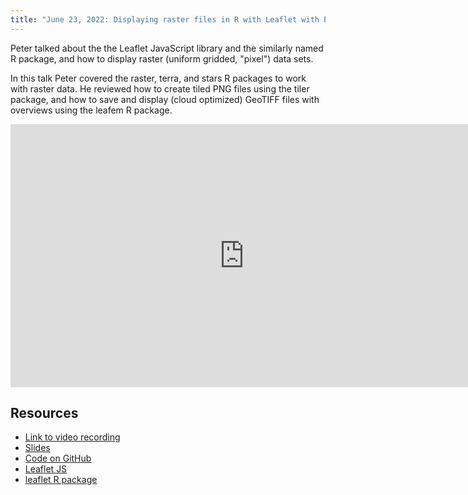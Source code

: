 ```yaml
---
title: "June 23, 2022: Displaying raster files in R with Leaflet with Peter Solymos"
---
```


Peter talked about the the Leaflet JavaScript library and the similarly named R package, and how to display raster (uniform gridded, "pixel") data sets.

In this talk Peter covered the raster, terra, and stars R packages to work with raster data. He reviewed how to create tiled PNG files using the tiler package, and how to save and display (cloud optimized) GeoTIFF files with overviews using the leafem R package.

<iframe width="748" height="421" src="https://www.youtube.com/embed/Ez5-BqZFcys" title="YouTube video player" frameborder="0" allow="accelerometer; autoplay; clipboard-write; encrypted-media; gyroscope; picture-in-picture" allowfullscreen></iframe>

## Resources

- [Link to video recording](https://youtu.be/Ez5-BqZFcys)
- [Slides](YEGRUG-2022-06-23.pdf)
- [Code on GitHub](https://github.com/analythium/leaflet-examples)
- [Leaflet JS](https://leafletjs.com)
- [leaflet R package](https://rstudio.github.io/leaflet/)
